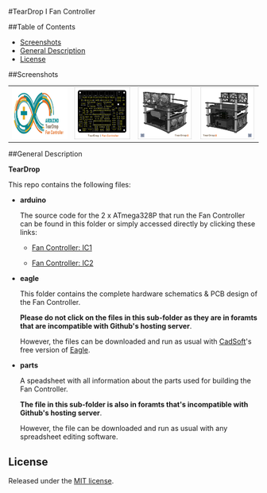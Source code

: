 #TearDrop I Fan Controller

##Table of Contents

* [Screenshots](#screenshots)
* [General Description](#general-description)
* [License](#license)


##Screenshots

<table>
	<tr>
		<td align="center" width=25% >
			<a href="https://raw.githubusercontent.com/nadavmatalon/TearDrop_Fan_Controller/master/images/TDFC_Arduino.jpg">
				<img src="images/TDFC_Arduino.jpg" height="105px" />
			</a>
		</td>
		<td align="center" width=25% >
			<a href="https://raw.githubusercontent.com/nadavmatalon/TearDrop_Fan_Controller/master/images/TDFC_PCB.jpg">
				<img src="images/TDFC_PCB.jpg" height="105px" />
			</a>
		</td>
		<td align="center" width=25% >
			<a href="https://raw.githubusercontent.com/nadavmatalon/TearDrop_Fan_Controller/master/images/TearDrop_1.jpg">
				<img src="images/TearDrop_1.jpg" height="105px" />
			</a>
		</td>
		<td align="center" width=25% >
			<a href="https://raw.githubusercontent.com/nadavmatalon/TearDrop_Fan_Controller/master/images/TearDrop_2.jpg">
				<img src="images/TearDrop_2.jpg" height="105px" />
			</a>
		</td>
	</tr>
</table>


##General Description
 
<strong>TearDrop</strong>

This repo contains the following files:

* __arduino__

    The source code for the 2 x ATmega328P that run the Fan Controller can be 
    found in this folder or simply accessed directly by clicking these links:

    * [Fan Controller: IC1](arduino/TearDrop_Fan_Controller_IC1/TearDrop_Fan_Controller_IC1.ino)

    * [Fan Controller: IC2](arduino/TearDrop_Fan_Controller_IC2/TearDrop_Fan_Controller_IC2.ino)


* __eagle__

    This folder contains the complete hardware schematics & PCB design of the Fan Controller.

    __Please do not click on the files in this sub-folder as they are in foramts that 
    are incompatible with Github's hosting server__.

    However, the files can be downloaded and run as usual with [CadSoft](http://www.cadsoftusa.com/?language=en)'s 
    free version of [Eagle](http://www.cadsoftusa.com/download-eagle/freeware/).


* __parts__

	A speadsheet with all information about the parts used for building the Fan Controller.

	__The file in this sub-folder is also in foramts that's incompatible with Github's hosting server__.

    However, the file can be downloaded and run as usual with any spreadsheet editing software.

 
##  License

<p>Released under the <a href="http://www.opensource.org/licenses/MIT">MIT license</a>.</p>

